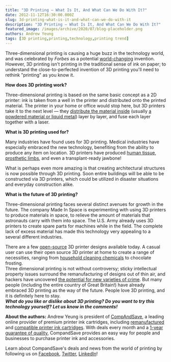 ```yaml
---
title: "3D Printing — What Is It, And What Can We Do With It?"
date: 2012-11-12T16:30:00.000Z
slug: 3d-printing-what-is-it-and-what-can-we-do-with-it
description: "3D Printing — What Is It, And What Can We Do With It?"
featured_image: /images/archive/2020/07/blog-placeholder.png
authors: Andrew Yeung
tags: [3D printing,printing,technology,printing trend]
---
```


Three-dimensional printing is causing a huge buzz in the technology world, and was celebrated by _Forbes_ as a potential [world-changing](https://www.forbes.com/sites/gcaptain/2012/03/06/will-3d-printing-change-the-world/) invention. However, 3D printing isn't printing in the traditional sense of ink on paper; to understand the close-to-perfected invention of 3D printing you'll need to rethink "printing" as you know it.

**How does 3D printing work?**

Three-dimensional printing is based on the same basic concept as a 2D printer: ink is taken from a well in the printer and distributed onto the printed material. The printer in your home or office would stop here, but 3D printers take it to the next level — they [distribute the material inside](https://www.huffpost.com/entry/3d-printing-additive-manu%5Fb%5F1951777) (usually [a powdered material or liquid metal](https://www.newscientist.com/article/dn10922-desktop-fabricator-may-kick-start-home-revolution/)) layer by layer, and fuse each layer together with a laser.

**What is 3D printing used for?**

Many industries have found uses for 3D printing. Medical industries have especially embraced the new technology, benefiting from the ability to produce any item on location. 3D printers have produced [human tissue](https://www.huffpost.com/entry/3d-printing-additive-manu%5Fb%5F1951777), [prosthetic limbs](https://mashable.com/archive/3d-printing-gives-amputees-custom-designed-legs-video), and even a transplant-ready jawbone!

What is perhaps even more amazing is that creating architectural structures is now possible through 3D printing. Soon entire buildings will be able to be constructed via 3D printers, which could be utilized in disaster situations and everyday construction alike.

**What is the future of 3D printing?**

Three-dimensional printing faces several distinct avenues for growth in the future. The company Made In Space is experimenting with using 3D printers to produce materials in space, to relieve the amount of materials that astronauts carry with them into space. The U.S. Army already uses 3D printers to create spare parts for machines while in the field. The complete lack of excess material has made this technology very appealing to a several different industries.

There are a few [open-source](https://www.newscientist.com/article/dn10922-desktop-fabricator-may-kick-start-home-revolution/) 3D printer designs available today. A casual user can use their open source 3D printer at home to create a range of necessities, ranging from [household cleaning chemicals](https://www.newscientist.com/article/dn21709-make-your-own-drugs-with-a-3d-printer/) to chocolate frosting.  
Three dimensional printing is not without controversy; sticky intellectual property issues surround the remanufacturing of designs out of thin air, and hackers have uncovered [the potential for new varieties of crime](https://303magazine.com/2012/10/the-dark-side-of-3d-printing/). But many people (including the entire country of Great Britain!) have already embraced 3D printing as the way of the future. People love 3D printing, and it is definitely here to stay.  
**_What do you like or dislike about 3D printing? Do you want to try this technology yourself? Let us know in the comments!_**  

**About the authors:** Andrew Yeung is president of [CompAndSave](https://www.compandsave.com/), a leading online provider of premium printer ink cartridges, including [remanufactured](https://www.compandsave.com/help) and [compatible printer ink cartridges](https://www.compandsave.com/help). With deals every month and a [1-year guarantee of quality](https://www.compandsave.com/help), CompandSave provides an easy way for people and businesses to purchase printer ink and accessories.

Learn about CompandSave's deals and news from the world of printing by following us on [Facebook](https://www.facebook.com/compandsave.ink), [Twitter](https://twitter.com/compandsave), [LinkedIn](https://www.linkedin.com)!
